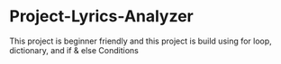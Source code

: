 # Project-Lyrics-Analyzer
This project is beginner friendly and this project is build using for loop, dictionary, and if &amp; else Conditions 
